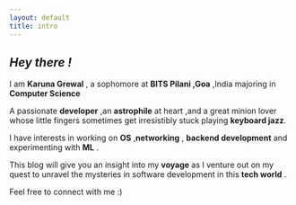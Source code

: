 ```yaml
---
layout: default
title: intro
---
```


## _Hey there !_
I am **Karuna Grewal** , a sophomore at **BITS Pilani ,Goa** ,India majoring in **Computer Science**   

A passionate **developer** ,an **astrophile** at heart ,and a great minion lover whose little fingers sometimes get irresistibly stuck playing **keyboard jazz**.    

I have interests in working on **OS**  ,**networking** , **backend development** and experimenting with **ML** .

This blog will give you an insight into my **voyage** as I venture out on my quest to unravel the mysteries in software development in this **tech world** .

 

Feel free to connect with me :)
<div align="center">
	<p>
		<a href="mailto:karunagrewal98@gmail.com">
			<i class="fa fa-envelope-o fa-fw" aria-hidden="true" style="font-size:40px;color:#2980b9">
			</i>
		</a>
		&nbsp; &nbsp; &nbsp;
		<a href="https://github.com/aakp10">
			<i class="fa fa-github" aria-hidden="true" style="font-size:40px;color:#2980b9">
			</i>
		</a>
		&nbsp; &nbsp; &nbsp;
		<a href="https://twitter.com/antares_9119">
			<i class="fa fa-twitter" aria-hidden="true" style="font-size:40px;color:#2980b9">
			</i>
		</a>
		&nbsp; &nbsp; &nbsp;
		<a href="https://www.linkedin.com/in/karuna-grewal-909074141">
			<i class="fa fa-linkedin" aria-hidden="true" style="font-size:40px;color:#2980b9">
			</i>
		</a>
		&nbsp; &nbsp; &nbsp;
		<a href="https://gitlab.gnome.org/antares/">
			<i class="fa fa-gitlab" aria-hidden="true" style="font-size:40px;color:#2980b9">
			</i>
		</a>
		&nbsp; &nbsp; &nbsp;
	</p>
</div>
